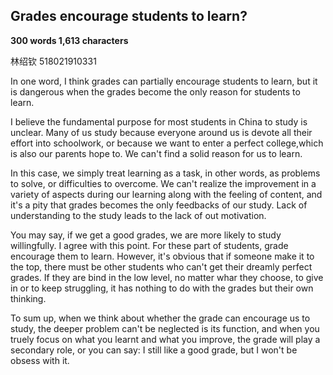 ## Grades encourage students to learn?  

**300 words 1,613 characters**

林绍钦 518021910331

In one word, I think grades can partially encourage students to learn, but it is dangerous when the grades become the only reason for students to learn.

I believe the fundamental purpose for most students in China to study is unclear. Many of us study because everyone around us is devote all their effort into schoolwork, or because we want to enter a perfect college,which is also our parents hope to. We can't find a solid reason for us to learn.

In this case, we simply treat learning as a task, in other words, as problems to solve, or difficulties to overcome. We can't realize the improvement in a variety of aspects during our learning along with the feeling of content, and it's a pity that grades becomes the only feedbacks of our study. Lack of understanding to the study leads to the lack of out motivation.

You may say, if we get a good grades, we are more likely to study willingfully. I agree with this point. For these part of students, grade encourage them to learn. However, it's obvious that if someone make it to the top, there must be other students who can't get their dreamly perfect grades. If they are bind in the low level, no matter whar they choose, to give in or to keep struggling, it has nothing to do with the grades but their own thinking.


To sum up, when we think about whether the grade can encourage us to study, the deeper problem can't be neglected is its function, and when you truely focus on what you learnt and what you improve, the grade will play a secondary role, or you can say: I still like a good grade, but I won't be obsess with it.